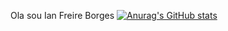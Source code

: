 Ola sou Ian Freire Borges
[![Anurag's GitHub stats](https://github-readme-stats.vercel.app/ian-Freire-Borgesusername=anuraghazra)](https://github.com/anuraghazra/github-readme-stats)
